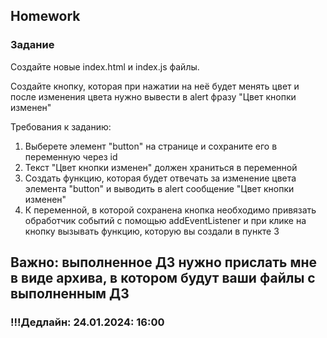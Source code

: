 ## Homework

### Задание

Создайте новые index.html и index.js файлы.

Создайте кнопку, которая при нажатии на неё будет менять цвет и после изменения цвета нужно вывести в alert фразу "Цвет кнопки изменен"

Требования к заданию:
1. Выберете элемент "button" на странице и сохраните его в переменную через id
2. Текст "Цвет кнопки изменен" должен храниться в переменной
3. Создать функцию, которая будет отвечать за изменение цвета элемента "button" и выводить в alert сообщение "Цвет кнопки изменен"
4. К переменной, в которой сохранена кнопка необходимо привязать обработчик событий с помощью addEventListener и при клике на кнопку вызывать функцию, которую вы создали в пункте 3

## Важно: выполненное ДЗ нужно прислать мне в виде архива, в котором будут ваши файлы с выполненным ДЗ

### !!!Дедлайн: 24.01.2024: 16:00
